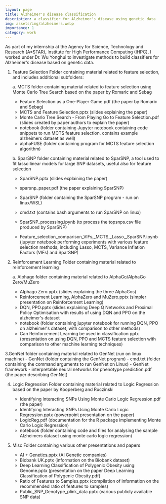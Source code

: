 ```yaml
---
layout: page
title: Alzheimer's disease classification
description: a classifier for Alzheimer's disease using genetic data
img: assets/img/alzheimers.webp
importance: 1
category: work
---
```


As part of my internship at the Agency for Science, Technology and Research (A*STAR), Institute for High Performance Computing (IHPC), I worked under Dr. Wu Yonghui to investigate methods to build classifiers for Alzheimer's disease based on genetic data. 

1. Feature Selection
Folder containing material related to feature selection, and includes additional subfolders:

	a. MCTS
	folder containing material related to feature selection using Monte Carlo Tree Search based on the paper by Romaric and Sebag
	 - Feature Selection as a One-Player Game.pdf (the paper by Romaric and Sebag)
	 - MCTS and Feature Selection.pptx (slides explaining the paper)
	 - Monte Carlo Tree Search - From Playing Go to Feature Selection.pdf (slides created by paper authors to explain the paper)
	 - notebook (folder containing Jupyter notebook containing code snippets to run MCTS feature selection. contains example alzheimers dataset as well)
	 - alphaFUSE (folder containing program for MCTS feature selection algorithm)
	 
	b. SparSNP
	folder containing material related to SparSNP, a tool used to fit lasso linear models for large SNP datasets, useful also for feature selection
	 - SparSNP.pptx (slides explaining the paper)
	 - sparsnp_paper.pdf (the paper explaining SparSNP)
	 - SparSNP (folder containing the SparSNP program - run on linux/WSL)
	 - cmd.txt (contains bash arguments to run SparSNP on linux)
	 - SparSNP_processing.ipynb (to process the topsnps.csv file produced by SparSNP)
	 
	- Feature_selection_comparison_VIFs,_MCTS,_Lasso,_SparSNP.ipynb (jupyter notebook performing experiments with various feature selection methods, including Lasso, MCTS, Variance Inflation Factors (VIFs) and SparSNP)
	 
2. Reinforcement Learning
Folder containing material related to reinforcement learning

	a. Alphago
	folder containing material related to AlphaGo/AlphaGo Zero/MuZero
	 - Alphago Zero.pptx (slides explaining the three AlphaGos)
	 - Reinforcement Learning, AlphaZero and MuZero.pptx (simpler presentation on Reinforcement Learning)
	 - DQN, PPO.pptx (slides explaining Deep Q Networks and Proximal Policy Optimisation with results of using DQN and PPO on the alzheimer's dataset
	 - notebook (folder containing jupyter notebook for running DQN, PPO on alzheimer's dataset, with comparison to other methods)
	 - Can Reinforcement Learning be used in classification.pptx (presentation on using DQN, PPO and MCTS feature selection with comparison to other machine learning techniques)
	 
3.GenNet
folder containing material related to GenNet (run on linux machine)
	 - GenNet (folder containing the GenNet program)
	 - cmd.txt (folder containing the command arguments to run GenNet on Linux)
	 - GenNet framework - interpretable neural networks for phenotype prediction.pdf (the paper describing GenNet)
	
4. Logic Regression
Folder containing material related to Logic Regression based on the paper by Kooperberg and Ruczinski
	- Identifying Interacting SNPs Using Monte Carlo Logic Regression.pdf (the paper)
	- Identifying Interacting SNPs Using Monte Carlo Logic Regression.pptx (powerpoint presentation on the paper)
	- LogicReg.pdf (documentation for the R package implementing Monte Carlo Logic Regression)
	- notebook (folder containing code and files for analysing the sample Alzheimers dataset using monte carlo logic regression)
	
5. Misc
Folder containing various other presentations and papers
	- AI + Genetics.pptx (AI Genetic companies)
	- Biobank UK.pptx (information on the Biobank dataset)
	- Deep Learning Classification of Polygenic Obesity using Genome.pptx (presentation on the paper Deep Learning Classification of Polygenic Obesity.pdf)
	- Ratio of Features to Samples.pptx (compilation of information on the recommended ratio of features to samples)
	- Public_SNP_Genotype_plink_data.pptx (various publicly available SNP data)

